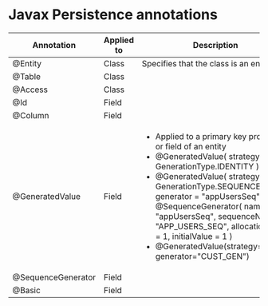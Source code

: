 # Javax Persistence annotations


Annotation								|	Applied to	|	Description
----------------------------------------|---------------|--------------------------
@Entity									|	Class		|	Specifies that the class is an entity
@Table									|	Class		|	
@Access									|	Class		|	
@Id										|	Field		|	
@Column									|	Field		|	
@GeneratedValue							|	Field		|	<ul><li>Applied to a primary key property or field of an entity</li><li>@GeneratedValue( strategy = GenerationType.IDENTITY )</li><li>@GeneratedValue( strategy = GenerationType.SEQUENCE, generator = "appUsersSeq" ) @SequenceGenerator( name = "appUsersSeq", sequenceName = "APP_USERS_SEQ", allocationSize = 1, initialValue = 1 )</li><li>@GeneratedValue(strategy=TABLE, generator="CUST_GEN")</li></ul>
@SequenceGenerator						|	Field		|	
@Basic									|	Field		|	

